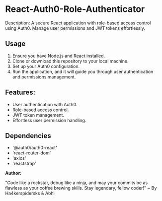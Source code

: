 # React-Auth0-Role-Authenticator

Description:
A secure React application with role-based access control using Auth0. Manage user permissions and JWT tokens effortlessly.

## Usage
1. Ensure you have Node.js and React installed.
2. Clone or download this repository to your local machine.
3. Set up your Auth0 configuration.
4. Run the application, and it will guide you through user authentication and permissions management.

## Features:
- User authentication with Auth0.
- Role-based access control.
- JWT token management.
- Effortless user permission handling.

## Dependencies
- '@auth0/auth0-react'
- 'react-router-dom'
- 'axios'
- 'reactstrap'

**Author:**

"Code like a rockstar, debug like a ninja, and may your commits be as flawless as your coffee brewing skills. Stay legendary, fellow coder!" ~ By Ha4kerspidersks & Abhi
